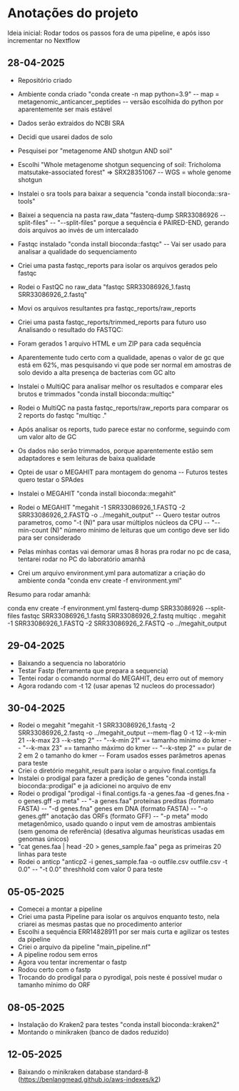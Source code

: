 # Anotações do projeto

Ideia inicial: Rodar todos os passos fora de uma pipeline, e após isso incrementar no Nextflow

## 28-04-2025
- Repositório criado
- Ambiente conda criado "conda create -n map python=3.9"
    -- map = metagenomic_anticancer_peptides
    -- versão escolhida do python por aparentemente ser mais estável
- Dados serão extraidos do NCBI SRA
- Decidi que usarei dados de solo
- Pesquisei por "metagenome AND shotgun AND soil"
- Escolhi "Whole metagenome shotgun sequencing of soil: Tricholoma matsutake-associated forest" => SRX28351067
    -- WGS = whole genome shotgun
- Instalei o sra tools para baixar a sequencia "conda install bioconda::sra-tools"
- Baixei a sequencia na pasta raw_data "fasterq-dump SRR33086926 --split-files"
    -- "--split-files" porque a sequência é PAIRED-END, gerando dois arquivos ao invés de um intercalado
- Fastqc instalado "conda install bioconda::fastqc"
    -- Vai ser usado para analisar a qualidade do sequenciamento

- Criei uma pasta fastqc_reports para isolar os arquivos gerados pelo fastqc
- Rodei o FastQC no raw_data "fastqc SRR33086926_1.fastq SRR33086926_2.fastq"
- Movi os arquivos resultantes pra fastqc_reports/raw_reports
- Criei uma pasta fastqc_reports/trimmed_reports para futuro uso
Analisando o resultado do FASTQC:
- Foram gerados 1 arquivo HTML e um ZIP para cada sequência
- Aparentemente tudo certo com a qualidade, apenas o valor de gc que está em 62%, mas pesquisando vi que pode ser normal em amostras de solo devido a alta presença de bacterias com GC alto

- Instalei o MultiQC para analisar melhor os resultados e comparar eles brutos e trimmados "conda install bioconda::multiqc"
- Rodei o MultiQC na pasta fastqc_reports/raw_reports para comparar os 2 reports do fastqc "multiqc ."
- Após analisar os reports, tudo parece estar no conforme, seguindo com um valor alto de GC
- Os dados não serão trimmados, porque aparentemente estão sem adaptadores e sem leituras de baixa qualidade

- Optei de usar o MEGAHIT para montagem do genoma
    -- Futuros testes quero testar o SPAdes
- Instalei o MEGAHIT "conda install bioconda::megahit"
- Rodei o MEGAHIT "megahit -1 SRR33086926_1.FASTQ -2 SRR33086926_2.FASTQ -o ../megahit_output"
    -- Quero testar outros parametros, como "-t (N)" para usar múltiplos núcleos da CPU
    -- "--min-count (N)" número mínimo de leituras que um contigo deve ser lido para ser considerado
- Pelas minhas contas vai demorar umas 8 horas pra rodar no pc de casa, tentarei rodar no PC do laboratório amanhã
- Crei um arquivo environment.yml para automatizar a criação do ambiente conda "conda env create -f environment.yml"

Resumo para rodar amanhã:

conda env create -f environment.yml
fasterq-dump SRR33086926 --split-files
fastqc SRR33086926_1.fastq SRR33086926_2.fastq
multiqc .
megahit -1 SRR33086926_1.FASTQ -2 SRR33086926_2.FASTQ -o ../megahit_output

## 29-04-2025
- Baixando a sequencia no laboratório
- Testar Fastp (ferramenta que prepara a sequencia)
- Tentei rodar o comando normal do MEGAHIT, deu erro out of memory
- Agora rodando com -t 12 (usar apenas 12 nucleos do processador)

## 30-04-2025
- Rodei o megahit "megahit -1 SRR33086926_1.fastq -2 SRR33086926_2.fastq -o ../megahit_output --mem-flag 0 -t 12 --k-min 21 --k-max 23 --k-step 2"
    -- "--k-min 21" == tamanho mínimo do kmer
    -- "--k-max 23" == tamanho máximo do kmer
    -- "--k-step 2" == pular de 2 em 2 o tamanho do kmer
    -- Foram usados esses parâmetros apenas para teste
- Criei o diretório megahit_result para isolar o arquivo final.contigs.fa
- Instalei o prodigal para fazer a predição de genes "conda install bioconda::prodigal" e ja adicionei no arquivo de env
- Rodei o prodigal "prodigal -i final.contigs.fa -a genes.faa -d genes.fna -o genes.gff -p meta"
    -- "-a genes.faa" proteínas preditas (formato FASTA)
    -- "-d genes.fna" genes em DNA (formato FASTA)
    -- "-o genes.gff" anotação das ORFs (formato GFF)
    -- "-p meta" modo metagenômico, usado quando o input vem de amostras ambientais (sem genoma de referência) (desativa algumas heurísticas usadas em genomas únicos)
- "cat genes.faa | head -20 > genes_sample.faa" pega as primeiras 20 linhas para teste
- Rodei o anticp "anticp2 -i genes_sample.faa -o outfile.csv outfile.csv -t 0.0"
    -- "-t 0.0" threshhold com valor 0 para teste

## 05-05-2025
- Comecei a montar a pipeline
- Criei uma pasta Pipeline para isolar os arquivos enquanto testo, nela criarei as mesmas pastas que no procedimento anterior
- Escolhi a sequência ERR14828911 por ser mais curta e agilizar os testes da pipeline
- Criei o arquivo da pipeline "main_pipeline.nf"
- A pipeline rodou sem erros
- Agora vou tentar incrementar o fastp
- Rodou certo com o fastp
- Trocando do prodigal para o pyrodigal, pois neste é possível mudar o tamanho mínimo do ORF

## 08-05-2025
- Instalação do Kraken2 para testes "conda install bioconda::kraken2"
- Montando o minikraken (banco de dados reduzido)

## 12-05-2025
- Baixando o minikraken database standard-8 (https://benlangmead.github.io/aws-indexes/k2)

